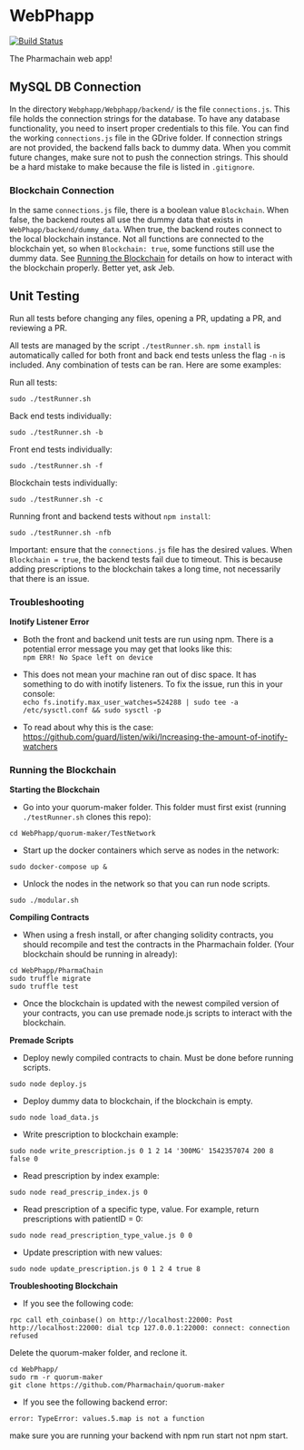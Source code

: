 # WebPhapp  
[![Build Status](https://travis-ci.org/Pharmachain/WebPhapp.svg?branch=master)](https://travis-ci.org/Pharmachain/WebPhapp/)  

The Pharmachain web app!

## MySQL DB Connection  
In the directory `Webphapp/Webphapp/backend/` is the file `connections.js`. This file holds the connection strings for the database. To have any database functionality, you need to insert proper credentials to this file. You can find the working `connections.js` file in the GDrive folder. If connection strings are not provided, the backend falls back to dummy data. When you commit future changes, make sure not to push the connection strings. This should be a hard mistake to make because the file is listed in `.gitignore`.

### Blockchain Connection  
In the same `connections.js` file, there is a boolean value `Blockchain`. When false, the backend routes all use the dummy data that exists in `WebPhapp/backend/dummy_data`. When true, the backend routes connect to the local blockchain instance. Not all functions are connected to the blockchain yet, so when `Blockchain: true`, some functions still use the dummy data. See [Running the Blockchain](#running-the-blockchain) for details on how to interact with the blockchain properly. Better yet, ask Jeb.

## Unit Testing  
Run all tests before changing any files, opening a PR, updating a PR, and reviewing a PR.  

All tests are managed by the script `./testRunner.sh`. `npm install` is automatically called for both front and back end tests unless the flag `-n` is included. Any combination of tests can be ran. Here are some examples:

Run all tests:
```
sudo ./testRunner.sh
```

Back end tests individually:  
```
sudo ./testRunner.sh -b
```  

Front end tests individually:  
```
sudo ./testRunner.sh -f
```

Blockchain tests individually:
```
sudo ./testRunner.sh -c
```

Running front and backend tests without `npm install`:
```
sudo ./testRunner.sh -nfb
```

Important: ensure that the `connections.js` file has the desired values. When `Blockchain = true`, the backend tests fail due to timeout. This is because adding prescriptions to the blockchain takes a long time, not necessarily that there is an issue.

### Troubleshooting

**Inotify Listener Error**
- Both the front and backend unit tests are run using npm. There is a potential error message you may get that looks like this:  
`npm ERR! No Space left on device`  

- This does not mean your machine ran out of disc space. It has something to do with inotify listeners.
To fix the issue, run this in your console:  
`echo fs.inotify.max_user_watches=524288 | sudo tee -a /etc/sysctl.conf && sudo sysctl -p`  

- To read about why this is the case:  
https://github.com/guard/listen/wiki/Increasing-the-amount-of-inotify-watchers  

### Running the Blockchain
**Starting the Blockchain**
- Go into your quorum-maker folder. This folder must first exist (running `./testRunner.sh` clones this repo):
```
cd WebPhapp/quorum-maker/TestNetwork
```
- Start up the docker containers which serve as nodes in the network:
```
sudo docker-compose up &
```
- Unlock the nodes in the network so that you can run node scripts.
```
sudo ./modular.sh
```
**Compiling Contracts**
- When using a fresh install, or after changing solidity contracts,
you should recompile and test the contracts in the Pharmachain folder.
(Your blockchain should be running in already):
```
cd WebPhapp/PharmaChain
sudo truffle migrate
sudo truffle test
```
- Once the blockchain is updated with the newest compiled version of your contracts, you can use premade node.js scripts to interact with the blockchain.

**Premade Scripts**
- Deploy newly compiled contracts to chain. Must be done before running scripts.
```
sudo node deploy.js
```
- Deploy dummy data to blockchain, if the blockchain is empty.
```
sudo node load_data.js
```

- Write prescription to blockchain example:
```
sudo node write_prescription.js 0 1 2 14 '300MG' 1542357074 200 8 false 0
```

- Read prescription by index example:
```
sudo node read_prescrip_index.js 0
```

- Read prescription of a specific type, value. For example, return prescriptions with patientID = 0:
```
sudo node read_prescription_type_value.js 0 0
```

- Update prescription with new values:
```
sudo node update_prescription.js 0 1 2 4 true 8
``` 
**Troubleshooting Blockchain**
- If you see the following code:

```
rpc call eth_coinbase() on http://localhost:22000: Post http://localhost:22000: dial tcp 127.0.0.1:22000: connect: connection refused
```

Delete the quorum-maker folder, and reclone it.
```
cd WebPhapp/
sudo rm -r quorum-maker
git clone https://github.com/Pharmachain/quorum-maker
```

- If you see the following backend error:
```
error: TypeError: values.5.map is not a function
```
make sure you are running your backend with npm run start
not npm start.
